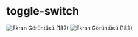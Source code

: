 # toggle-switch

![Ekran Görüntüsü (182)](https://github.com/edaadas1/toggle-switch/assets/86204667/6d336976-fde9-4fcb-b037-f07d272e0142)
![Ekran Görüntüsü (183)](https://github.com/edaadas1/toggle-switch/assets/86204667/0557058e-af85-4a56-82f8-6227ad2c3684)
